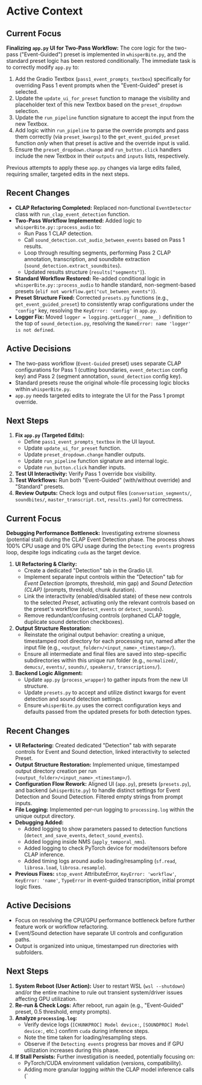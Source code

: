 # Active Context

## Current Focus

**Finalizing `app.py` UI for Two-Pass Workflow:** The core logic for the two-pass ("Event-Guided") preset is implemented in `whisperBite.py`, and the standard preset logic has been restored conditionally. The immediate task is to correctly modify `app.py` to:
1. Add the Gradio Textbox (`pass1_event_prompts_textbox`) specifically for overriding Pass 1 event prompts when the "Event-Guided" preset is selected.
2. Update the `update_ui_for_preset` function to manage the visibility and placeholder text of this new Textbox based on the `preset_dropdown` selection.
3. Update the `run_pipeline` function signature to accept the input from the new Textbox.
4. Add logic within `run_pipeline` to parse the override prompts and pass them correctly (via `preset_kwargs`) to the `get_event_guided_preset` function *only* when that preset is active and the override input is valid.
5. Ensure the `preset_dropdown.change` and `run_button.click` handlers include the new Textbox in their `outputs` and `inputs` lists, respectively.

Previous attempts to apply these `app.py` changes via large edits failed, requiring smaller, targeted edits in the next steps.

## Recent Changes

*   **CLAP Refactoring Completed:** Replaced non-functional `EventDetector` class with `run_clap_event_detection` function.
*   **Two-Pass Workflow Implemented:** Added logic to `whisperBite.py::process_audio` to:
    *   Run Pass 1 CLAP detection.
    *   Call `sound_detection.cut_audio_between_events` based on Pass 1 results.
    *   Loop through resulting segments, performing Pass 2 CLAP annotation, transcription, and soundbite extraction (`sound_detection.extract_soundbites`).
    *   Updated results structure (`results["segments"]`).
*   **Standard Workflow Restored:** Re-added conditional logic in `whisperBite.py::process_audio` to handle standard, non-segment-based presets (`elif not workflow.get("cut_between_events")`).
*   **Preset Structure Fixed:** Corrected `presets.py` functions (e.g., `get_event_guided_preset`) to consistently wrap configurations under the `"config"` key, resolving the `KeyError: 'config'` in `app.py`.
*   **Logger Fix:** Moved `logger = logging.getLogger(__name__)` definition to the top of `sound_detection.py`, resolving the `NameError: name 'logger' is not defined`.

## Active Decisions

*   The two-pass workflow (`Event-Guided` preset) uses separate CLAP configurations for Pass 1 (cutting boundaries, `event_detection` config key) and Pass 2 (segment annotation, `sound_detection` config key).
*   Standard presets reuse the original whole-file processing logic blocks within `whisperBite.py`.
*   `app.py` needs targeted edits to integrate the UI for the Pass 1 prompt override.

## Next Steps

1.  **Fix `app.py` (Targeted Edits):**
    *   Define `pass1_event_prompts_textbox` in the UI layout.
    *   Update `update_ui_for_preset` function.
    *   Update `preset_dropdown.change` handler outputs.
    *   Update `run_pipeline` function signature and internal logic.
    *   Update `run_button.click` handler inputs.
2.  **Test UI Interactivity:** Verify Pass 1 override box visibility.
3.  **Test Workflows:** Run both "Event-Guided" (with/without override) and "Standard" presets.
4.  **Review Outputs:** Check logs and output files (`conversation_segments/`, `soundbites/`, `master_transcript.txt`, `results.yaml`) for correctness.

## Current Focus

**Debugging Performance Bottleneck:** Investigating extreme slowness (potential stall) during the CLAP Event Detection phase. The process shows 100% CPU usage and 0% GPU usage during the `Detecting events` progress loop, despite logs indicating `cuda` as the target device.

1.  **UI Refactoring & Clarity:**
    *   Create a dedicated "Detection" tab in the Gradio UI.
    *   Implement separate input controls within the "Detection" tab for *Event Detection* (prompts, threshold, min gap) and *Sound Detection (CLAP)* (prompts, threshold, chunk duration).
    *   Link the interactivity (enabled/disabled state) of these new controls to the selected *Preset*, activating only the relevant controls based on the preset's workflow (`detect_events` or `detect_sounds`).
    *   Remove redundant/confusing controls (orphaned CLAP toggle, duplicate sound detection checkboxes).
2.  **Output Structure Restoration:**
    *   Reinstate the original output behavior: creating a unique, timestamped root directory for each processing run, named after the input file (e.g., `<output_folder>/<input_name>_<timestamp>/`).
    *   Ensure all intermediate and final files are saved into step-specific subdirectories within this unique run folder (e.g., `normalized/`, `demucs/`, `events/`, `sounds/`, `speakers/`, `transcriptions/`).
3.  **Backend Logic Alignment:**
    *   Update `app.py` (`process_wrapper`) to gather inputs from the new UI structure.
    *   Update `presets.py` to accept and utilize distinct kwargs for event detection and sound detection settings.
    *   Ensure `whisperBite.py` uses the correct configuration keys and defaults passed from the updated presets for both detection types.

## Recent Changes

*   **UI Refactoring:** Created dedicated "Detection" tab with separate controls for Event and Sound detection, linked interactivity to selected Preset.
*   **Output Structure Restoration:** Implemented unique, timestamped output directory creation per run (`<output_folder>/<input_name>_<timestamp>/`).
*   **Configuration Flow Rework:** Aligned UI (`app.py`), presets (`presets.py`), and backend (`whisperBite.py`) to handle distinct settings for Event Detection and Sound Detection. Filtered empty strings from prompt inputs.
*   **File Logging:** Implemented per-run logging to `processing.log` within the unique output directory.
*   **Debugging Added:**
    *   Added logging to show parameters passed to detection functions (`detect_and_save_events`, `detect_sound_events`).
    *   Added logging inside NMS (`apply_temporal_nms`).
    *   Added logging to check PyTorch device for model/tensors before CLAP inference.
    *   Added timing logs around audio loading/resampling (`sf.read`, `librosa.load`, `librosa.resample`).
*   **Previous Fixes:** `stop_event` AttributeError, `KeyError: 'workflow'`, `KeyError: 'name'`, `TypeError` in event-guided transcription, initial prompt logic fixes.

## Active Decisions

*   Focus on resolving the CPU/GPU performance bottleneck before further feature work or workflow refactoring.
*   Event/Sound detection have separate UI controls and configuration paths.
*   Output is organized into unique, timestamped run directories with subfolders.

## Next Steps

1.  **System Reboot (User Action):** User to restart WSL (`wsl --shutdown`) and/or the entire machine to rule out transient system/driver issues affecting GPU utilization.
2.  **Re-run & Check Logs:** After reboot, run again (e.g., "Event-Guided" preset, 0.5 threshold, empty prompts).
3.  **Analyze `processing.log`:**
    *   Verify device logs (`[CHUNKPROC] Model device:`, `[SOUNDPROC] Model device:`, etc.) confirm `cuda` during inference steps.
    *   Note the time taken for loading/resampling steps.
    *   Observe if the `Detecting events` progress bar moves and if GPU utilization increases during this phase.
4.  **If Stall Persists:** Further investigation is needed, potentially focusing on:
    *   PyTorch/CUDA environment validation (versions, compatibility).
    *   Adding more granular logging *within* the CLAP model inference calls (`